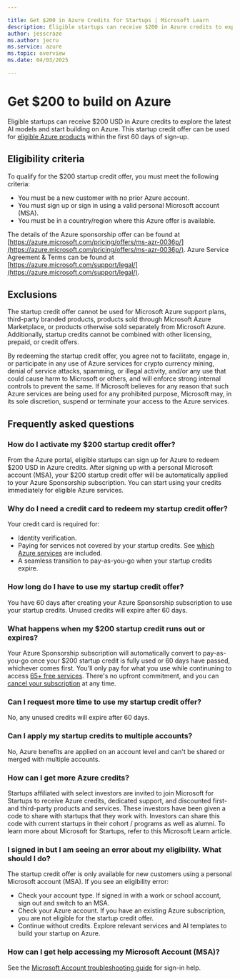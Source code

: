 ```yaml
---

title: Get $200 in Azure Credits for Startups | Microsoft Learn
description: Eligible startups can receive $200 in Azure credits to explore AI models and start building on Azure. Learn how to qualify, redeem your credits, and maximize your benefits within the first 60 days.
author: jesscraze
ms.author: jecru
ms.service: azure
ms.topic: overview
ms.date: 04/03/2025

---
```


# Get $200 to build on Azure

Eligible startups can receive $200 USD in Azure credits to explore the latest AI models and start building on Azure. This startup credit offer can be used for [eligible Azure products](https://azure.microsoft.com/products/) within the first 60 days of sign-up.

## Eligibility criteria

To qualify for the $200 startup credit offer, you must meet the following criteria:

- You must be a new customer with no prior Azure account.
- You must sign up or sign in using a valid personal Microsoft account (MSA).
- You must be in a country/region where this Azure offer is available.

The details of the Azure sponsorship offer can be found at [https://azure.microsoft.com/pricing/offers/ms-azr-0036p/](https://azure.microsoft.com/pricing/offers/ms-azr-0036p/).
Azure Service Agreement & Terms can be found at [https://azure.microsoft.com/support/legal/](https://azure.microsoft.com/support/legal/).

## Exclusions

The startup credit offer cannot be used for Microsoft Azure support plans, third-party branded products, products sold through Microsoft Azure Marketplace, or products otherwise sold separately from Microsoft Azure. Additionally, startup credits cannot be combined with other licensing, prepaid, or credit offers.

By redeeming the startup credit offer, you agree not to facilitate, engage in, or participate in any use of Azure services for crypto currency mining, denial of service attacks, spamming, or illegal activity, and/or any use that could cause harm to Microsoft or others, and will enforce strong internal controls to prevent the same. If Microsoft believes for any reason that such Azure services are being used for any prohibited purpose, Microsoft may, in its sole discretion, suspend or terminate your access to the Azure services.

## Frequently asked questions

### How do I activate my $200 startup credit offer?

From the Azure portal, eligible startups can sign up for Azure to redeem $200 USD in Azure credits. After signing up with a personal Microsoft account (MSA), your $200 startup credit offer will be automatically applied to your Azure Sponsorship subscription. You can start using your credits immediately for eligible Azure services.

### Why do I need a credit card to redeem my startup credit offer?

Your credit card is required for:

- Identity verification.
- Paying for services not covered by your startup credits. See [which Azure services](https://azure.microsoft.com/products/) are included.
- A seamless transition to pay-as-you-go when your startup credits expire.

### How long do I have to use my startup credit offer?

You have 60 days after creating your Azure Sponsorship subscription to use your startup credits. Unused credits will expire after 60 days.

### What happens when my $200 startup credit runs out or expires?

Your Azure Sponsorship subscription will automatically convert to pay-as-you-go once your $200 startup credit is fully used or 60 days have passed, whichever comes first. You'll only pay for what you use while continuning to access [65+ free services](https://azure.microsoft.com/pricing/purchase-options/azure-account?icid=payg#free-services). There's no upfront commitment, and you can [cancel your subscription](https://learn.microsoft.com/azure/cost-management-billing/manage/cancel-azure-subscription) at any time.

### Can I request more time to use my startup credit offer?

No, any unused credits will expire after 60 days.

### Can I apply my startup credits to multiple accounts?

No, Azure benefits are applied on an account level and can't be shared or merged with multiple accounts.

### How can I get more Azure credits?

Startups affiliated with select investors are invited to join Microsoft for Startups to receive Azure credits, dedicated support, and discounted first- and third-party products and services. These investors have been given a code to share with startups that they work with. Investors can share this code with current startups in their cohort / programs as well as alumni.  To learn more about Microsoft for Startups, refer to this Microsoft Learn article.

### I signed in but I am seeing an error about my eligibility. What should I do?

The startup credit offer is only available for new customers using a personal Microsoft account (MSA). If you see an eligibility error:

- Check your account type. If signed in with a work or school account, sign out and switch to an MSA.
- Check your Azure account. If you have an existing Azure subscription, you are not eligible for the startup credit offer.
- Continue without credits. Explore relevant services and AI templates to build your startup on Azure.

### How can I get help accessing my Microsoft Account (MSA)?

See the [Microsoft Account troubleshooting guide](https://support.microsoft.com/account-billing/i-can-t-sign-in-to-my-microsoft-account-475c9b5c-8c25-49f1-9c2d-c64b7072e735) for sign-in help.
